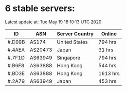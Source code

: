 # 6 stable servers:

Latest update at: Tue May 19 18:10:13 UTC 2020

| ID | ASN | Server Country | Online |
| -- | --- | -------------- | ------ |
| #.D09B | AS174 | United States | 794 hrs |
| #.4AEA | AS20473 | Japan | 31 hrs |
| #.7F1D | AS63949 | Singapore | 794 hrs |
| #.B6F8 | AS63888 | Hong Kong | 544 hrs |
| #.BD3E | AS63888 | Hong Kong | 1613 hrs |
| #.2A79 | AS63949 | Japan | 453 hrs |


